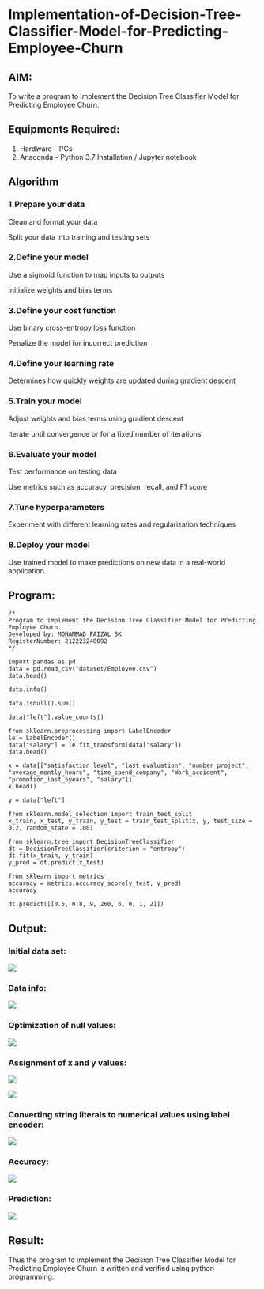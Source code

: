 # Implementation-of-Decision-Tree-Classifier-Model-for-Predicting-Employee-Churn

## AIM:
To write a program to implement the Decision Tree Classifier Model for Predicting Employee Churn.

## Equipments Required:
1. Hardware – PCs
2. Anaconda – Python 3.7 Installation / Jupyter notebook

## Algorithm
### 1.Prepare your data
Clean and format your data

Split your data into training and testing sets

### 2.Define your model
Use a sigmoid function to map inputs to outputs

Initialize weights and bias terms

### 3.Define your cost function 
Use binary cross-entropy loss function

Penalize the model for incorrect prediction

### 4.Define your learning rate
Determines how quickly weights are updated during gradient descent

### 5.Train your model
Adjust weights and bias terms using gradient descent

Iterate until convergence or for a fixed number of iterations

### 6.Evaluate your model
Test performance on testing data

Use metrics such as accuracy, precision, recall, and F1 score

### 7.Tune hyperparameters
Experiment with different learning rates and regularization techniques

### 8.Deploy your model
Use trained model to make predictions on new data in a real-world application.

## Program:
```
/*
Program to implement the Decision Tree Classifier Model for Predicting Employee Churn.
Developed by: MOHAMMAD FAIZAL SK
RegisterNumber: 212223240092
*/

import pandas as pd
data = pd.read_csv("dataset/Employee.csv")
data.head()

data.info()

data.isnull().sum()

data["left"].value_counts()

from sklearn.preprocessing import LabelEncoder
le = LabelEncoder()
data["salary"] = le.fit_transform(data["salary"])
data.head()

x = data[["satisfaction_level", "last_evaluation", "number_project", "average_montly_hours", "time_spend_company", "Work_accident", "promotion_last_5years", "salary"]]
x.head()

y = data["left"]

from sklearn.model_selection import train_test_split
x_train, x_test, y_train, y_test = train_test_split(x, y, test_size = 0.2, random_state = 100)

from sklearn.tree import DecisionTreeClassifier
dt = DecisionTreeClassifier(criterion = "entropy")
dt.fit(x_train, y_train)
y_pred = dt.predict(x_test)

from sklearn import metrics
accuracy = metrics.accuracy_score(y_test, y_pred)
accuracy

dt.predict([[0.5, 0.8, 9, 260, 6, 0, 1, 2]])
```

## Output:
### Initial data set:
![](Exp6_1.png)
### Data info:
![](Exp6_2.png)
### Optimization of null values:
![](Exp6_3.png)
### Assignment of x and y values:
![](Exp6_4.png)

![](Exp6_5.png)
### Converting string literals to numerical values using label encoder:
![](Exp6_6.png)
### Accuracy:
![](Exp6_7.png)
### Prediction:
![](Exp6_8.png)


## Result:
Thus the program to implement the  Decision Tree Classifier Model for Predicting Employee Churn is written and verified using python programming.
